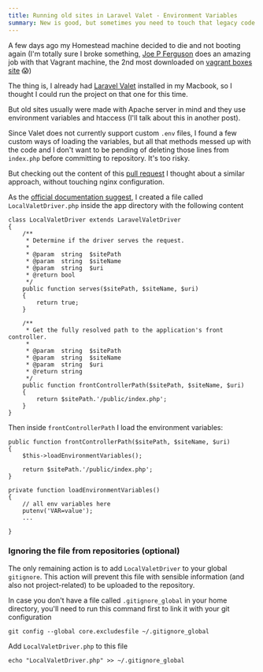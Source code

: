```yaml
---
title: Running old sites in Laravel Valet - Environment Variables
summary: New is good, but sometimes you need to touch that legacy code you have nightmares with 😱
---
```

A few days ago my Homestead machine decided to die and not booting again (I'm totally sure I broke something, [Joe P Ferguson](https://twitter.com/JoePFerguson) does an amazing job with that Vagrant machine, the 2nd most downloaded on [vagrant boxes site](https://app.vagrantup.com/boxes/search) 😱)

The thing is, I already had [Laravel Valet](https://laravel.com/docs/5.6/valet) installed in my Macbook, so I thought I could run the project on that one for this time.

But old sites usually were made with Apache server in mind and they use environment variables and htaccess (I'll talk about this in another post).

Since Valet does not currently support custom `.env` files, I found a few custom ways of loading the variables, but all that methods messed up with the code and I don't want to be pending of deleting those lines from `index.php` before committing to repository. It's too risky.

But checking out the content of this [pull request](https://github.com/laravel/valet/pull/474) I thought about a similar approach, without touching nginx configuration.

As the [official documentation suggest](https://laravel.com/docs/5.6/valet#custom-valet-drivers), I created a file called `LocalValetDriver.php` inside the app directory with the following content


```
class LocalValetDriver extends LaravelValetDriver
{
    /**
     * Determine if the driver serves the request.
     *
     * @param  string  $sitePath
     * @param  string  $siteName
     * @param  string  $uri
     * @return bool
     */
    public function serves($sitePath, $siteName, $uri)
    {
        return true;
    }

    /**
     * Get the fully resolved path to the application's front controller.
     *
     * @param  string  $sitePath
     * @param  string  $siteName
     * @param  string  $uri
     * @return string
     */
    public function frontControllerPath($sitePath, $siteName, $uri)
    {
        return $sitePath.'/public/index.php';
    }
}
```



Then inside `frontControllerPath` I load the environment variables:


```
public function frontControllerPath($sitePath, $siteName, $uri)
{
    $this->loadEnvironmentVariables();
		
    return $sitePath.'/public/index.php';
}

private function loadEnvironmentVariables()
{
	// all env variables here
	putenv('VAR=value');
	...
		
}
```


### Ignoring the file from repositories (optional)
The only remaining action is to add `LocalValetDriver` to your global `gitignore`. This action will prevent this file with sensible information (and also not project-related) to be uploaded to the repository.

In case you don't have a file called `.gitignore_global` in your home directory, you'll need to run this command first to link it with your git configuration

```
git config --global core.excludesfile ~/.gitignore_global
```

Add `LocalValetDriver.php` to this file

```
echo "LocalValetDriver.php" >> ~/.gitignore_global
```